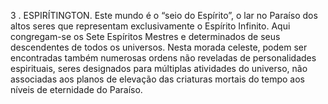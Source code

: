﻿3 . ESPIRÍTINGTON. Este mundo é o “seio do Espírito”, o lar no Paraíso dos altos seres que representam exclusivamente o Espírito Infinito. Aqui congregam-se os Sete Espíritos Mestres e determinados de seus descendentes de todos os universos. Nesta morada celeste, podem ser encontradas também numerosas ordens não reveladas de personalidades espirituais, seres designados para múltiplas atividades do universo, não associadas aos planos de elevação das criaturas mortais do tempo aos níveis de eternidade do Paraíso.